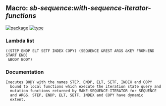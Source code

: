 ## Macro: ***sb-sequence:with-sequence-iterator-functions***
[![package](https://img.shields.io/badge/Package-SB--SEQUENCE-5f9ea0.svg?style=social&colorA=999999)](../) [![type](https://img.shields.io/badge/Type-Macro-5f9ea0.svg?style=social&colorA=999999)](../#macro) 
### Lambda list
```
((STEP ENDP ELT SETF INDEX COPY) (SEQUENCE &REST ARGS &KEY FROM-END START END)
 &BODY BODY)
```
### Documentation
```
Executes BODY with the names STEP, ENDP, ELT, SETF, INDEX and COPY
  bound to local functions which execute the iteration state query and
  mutation functions returned by MAKE-SEQUENCE-ITERATOR for SEQUENCE
  and ARGS. STEP, ENDP, ELT, SETF, INDEX and COPY have dynamic
  extent.
```
